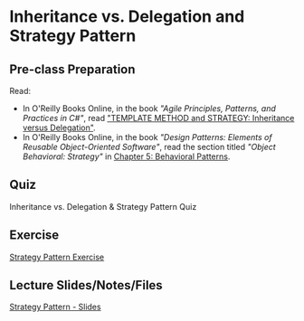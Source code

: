 # Inheritance vs. Delegation and Strategy Pattern

## Pre-class Preparation

Read:
- In O'Reilly Books Online, in the book *"Agile Principles, Patterns, and Practices in C#"*, read ["TEMPLATE METHOD and STRATEGY: Inheritance versus Delegation"](https://learning.oreilly.com/library/view/agile-principles-patterns/0131857258/ch22.xhtml).
- In O'Reilly Books Online, in the book *"Design Patterns: Elements of Reusable Object-Oriented Software"*, read the section titled *"Object Behavioral: Strategy"* in [Chapter 5: Behavioral Patterns](https://learning.oreilly.com/library/view/design-patterns-elements/0201633612/ch05.html).

## Quiz

Inheritance vs. Delegation & Strategy Pattern Quiz

## Exercise

[Strategy Pattern Exercise](./strategy-exercise.md)

## Lecture Slides/Notes/Files

[Strategy Pattern - Slides](https://docs.google.com/presentation/d/1DYY04eRBw2BCBLXUposmXroA1iX51Z6cv1FoMzj3RTI/edit?usp=sharing)
